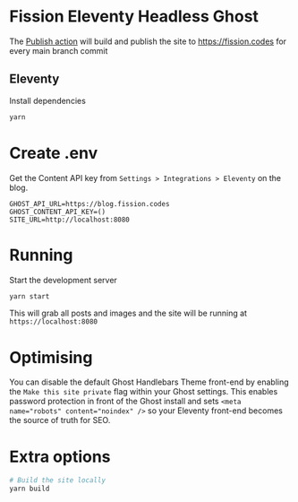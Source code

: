 # Fission Eleventy Headless Ghost

The [Publish action](https://github.com/fission-suite/landing-page/actions/workflows/publish.yml) will build and publish the site to https://fission.codes for every main branch commit

## Eleventy

Install dependencies

```bash
yarn
```

# Create .env

Get the Content API key from `Settings > Integrations > Eleventy` on the blog.

```
GHOST_API_URL=https://blog.fission.codes
GHOST_CONTENT_API_KEY=()
SITE_URL=http://localhost:8080
```

# Running

Start the development server

```bash
yarn start
```

This will grab all posts and images and the site will be running at `https://localhost:8080`
# Optimising

You can disable the default Ghost Handlebars Theme front-end by enabling the `Make this site private` flag within your Ghost settings. This enables password protection in front of the Ghost install and sets `<meta name="robots" content="noindex" />` so your Eleventy front-end becomes the source of truth for SEO.

# Extra options

```bash
# Build the site locally
yarn build
```
